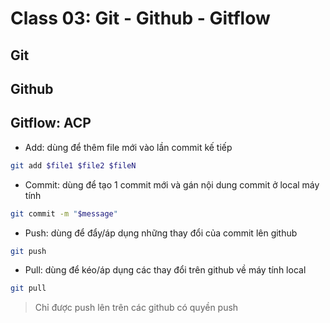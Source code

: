 # Class 03: Git - Github - Gitflow

## Git

## Github

## Gitflow: ACP

- Add: dùng để thêm file mới vào lần commit kế tiếp

```sh
git add $file1 $file2 $fileN
```

- Commit: dùng để tạo 1 commit mới và gán nội dung commit ở local máy tính

```sh
git commit -m "$message"
```

- Push: dùng để đẩy/áp dụng những thay đổi của commit lên github

```sh
git push
```

- Pull: dùng để kéo/áp dụng các thay đổi trên github về máy tính local

```sh
git pull
```

> Chỉ được push lên trên các github có quyền push